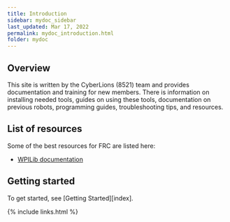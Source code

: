 ```yaml
---
title: Introduction
sidebar: mydoc_sidebar
last_updated: Mar 17, 2022
permalink: mydoc_introduction.html
folder: mydoc
---
```


## Overview

This site is written by the CyberLions (8521) team and provides documentation and training for new members. There is information on installing needed tools, guides on using these tools, documentation on previous robots, programming guides, troubleshooting tips, and resources.

## List of resources

Some of the best resources for FRC are listed here:

* [WPILib documentation](https://docs.wpilib.org/en/stable/index.html)

## Getting started

To get started, see [Getting Started][index].

{% include links.html %}
